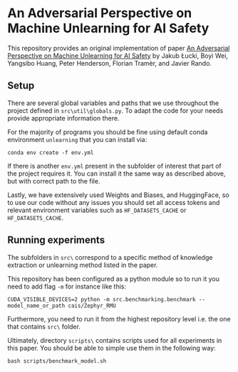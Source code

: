 # An Adversarial Perspective on Machine Unlearning for AI Safety
This repository provides an original implementation of paper [An Adversarial Perspective on Machine Unlearning for AI Safety](https://arxiv.org/abs/2409.18025) by Jakub Łucki, Boyi Wei, Yangsibo Huang, Peter Henderson, Florian Tramèr, and Javier Rando.

## Setup
There are several global variables and paths that we use throughout the project defined in `src\util\globals.py`. To adapt the code for your needs provide appropriate information there.

For the majority of programs you should be fine using default conda environment `unlearning` that you can install via:
```
conda env create -f env.yml
```

If there is another `env.yml` present in the subfolder of interest that part of the project requires it. You can install it the same way as described above, but with correct path to the file.

Lastly, we have extensively used Weights and Biases, and HuggingFace, so to use our code without any issues you should set all access tokens and relevant environment variables such as `HF_DATASETS_CACHE` or `HF_DATASETS_CACHE`.

## Running experiments
The subfolders in `src\` correspond to a specific method of knowledge extraction or unlearning method listed in the paper. 

This repository has been configured as a python module so to run it you need to add flag `-m` for instance like this:
```
CUDA_VISIBLE_DEVICES=2 python -m src.benchmarking.benchmark --model_name_or_path cais/Zephyr_RMU
```
Furthermore, you need to run it from the highest repository level i.e. the one that contains `src\` folder.

Ultimately, directory `scripts\` contains scripts used for all experiments in this paper. You should be able to simple use them in the following way:
```
bash scripts/benchmark_model.sh
```


